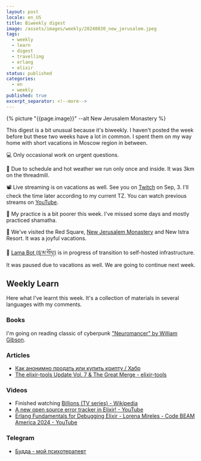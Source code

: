 ```yaml
---
layout: post
locale: en_US
title: Biweekly digest
image: /assets/images/weekly/20240830_new_jerusalem.jpeg
tags:
  - weekly
  - learn
  - digest
  - travelling
  - erlang
  - elixir
status: published
categories:
  - en
  - weekly
published: true
excerpt_separator: <!--more-->
---
```

{% picture "{{page.image}}" --alt New Jerusalem Monastery %}

This digest is a bit unusual because it's biweekly. I haven't posted the week before but these two weeks have a lot in common. I spent them on my way home with short vacations in Moscow region in between.

💻 Only occasional work on urgent questions.

🏃 Due to schedule and hot weather we run only once and inside. It was 3km on the threadmill.

📽️ Live streaming is on vacations as well. See you on [Twitch](https://www.twitch.tv/war1and) on Sep, 3. I'll check the time later according to my current TZ. You can watch previous streams on [YouTube](https://www.youtube.com/watch?v=8osAamu3GlU&list=PLX764RemXwZZ_XfWfV8tq1PvoM4Ebcdo8&pp=gAQBiAQB).

🪷 My practice is a bit poorer this week. I've missed some days and mostly practiced shamatha.

🌄 We've visited the Red Square,  [New Jerusalem Monastery](https://en.wikipedia.org/wiki/New_Jerusalem_Monastery) and New Istra Resort. It was a joyful vacations.

 📿 [Lama Bot (དླ་མ་བོཏ།)](https://t.me/compassion_lama_bot) is in progress of transition to self-hosted infrastructure. It was paused due to vacations as well. We are going to continue next week.
 
<!--more-->

## Weekly Learn
Here what I've learnt this week. It's a collection of materials  in several languages with my comments.

### Books
I'm going on reading classic of cyberpunk ["Neuromancer" by William Gibson](https://en.wikipedia.org/wiki/Neuromancer).

### Articles
- [Как анонимно продать или купить крипту / Хабр](https://habr.com/ru/articles/835866/)
- [The elixir-tools Update Vol. 7 & The Great Merge - elixir-tools](https://www.elixir-tools.dev/news/the-elixir-tools-update-vol-7/)

### Videos
- Finished watching [Billions (TV series) - Wikipedia](https://en.wikipedia.org/wiki/Billions_(TV_series))
- [A new open source error tracker in Elixir! - YouTube](https://www.youtube.com/watch?v=TNmSVjGyZx0)
- [Erlang Fundamentals for Debugging Elixir - Lorena Mireles - Code BEAM America 2024 - YouTube](https://www.youtube.com/watch?v=RHAxGtewcEA&t=10s)

### Telegram
- [Будда - мой психотерапевт](https://t.me/Buddha_is_my_theropist_ru)
